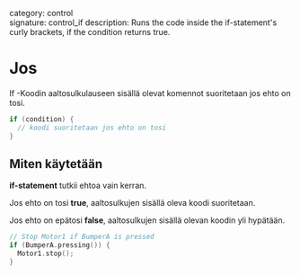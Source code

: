 category: control  
signature: control_if
description: Runs the code inside the if-statement's curly brackets, if the condition returns true. 

# Jos

If -Koodin aaltosulkulauseen sisällä olevat komennot suoritetaan jos ehto on tosi. 

```cpp
if (condition) {
  // koodi suoritetaan jos ehto on tosi 
}
```

## Miten käytetään

**if-statement** tutkii ehtoa vain kerran.

Jos ehto on tosi **true**, aaltosulkujen sisällä oleva koodi suoritetaan.

Jos ehto on epätosi **false**, aaltosulkujen sisällä olevan koodin yli hypätään.

```cpp
// Stop Motor1 if BumperA is pressed
if (BumperA.pressing()) {
  Motor1.stop();
}
```

<advanced>
</advanced>